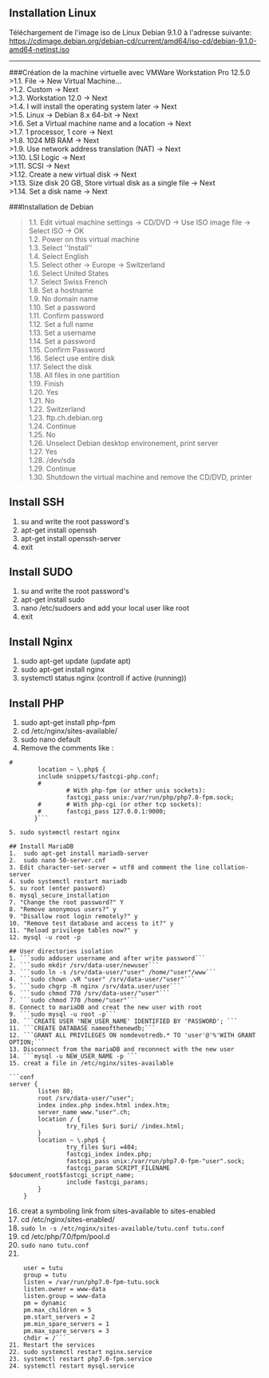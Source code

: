 ## Installation Linux
Téléchargement de l'image iso de Linux Debian 9.1.0 à l'adresse suivante: https://cdimage.debian.org/debian-cd/current/amd64/iso-cd/debian-9.1.0-amd64-netinst.iso
<hr>
###Création de la machine virtuelle avec VMWare Workstation Pro 12.5.0
>1.1. File -> New Virtual Machine...</br>
>1.2.  Custom -> Next</br>
>1.3.  Workstation 12.0 -> Next</br>
>1.4. I will install the operating system later -> Next</br>
>1.5.  Linux -> Debian 8.x 64-bit -> Next</br>
>1.6. Set a Virtual machine name and a location -> Next</br>
>1.7. 1 processor, 1 core -> Next</br>
>1.8. 1024 MB RAM -> Next</br>
>1.9. Use network address translation (NAT) -> Next</br>
>1.10. LSI Logic -> Next</br>
>1.11. SCSI -> Next</br>
>1.12. Create a new virtual disk -> Next</br>
>1.13. Size disk 20 GB, Store virtual disk as a single file -> Next</br>
>1.14. Set a disk name -> Next</br>

###Installation de Debian
>1.1. Edit virtual machine settings -> CD/DVD -> Use ISO image file -> Select ISO -> OK</br>
>1.2. Power on this virtual machine</br>
>1.3. Select ''Install''</br>
>1.4. Select English </br>
>1.5. Select other -> Europe -> Switzerland</br>
>1.6. Select United States</br>
>1.7. Select Swiss French</br>
>1.8. Set a hostname</br>
>1.9. No domain name</br>
>1.10. Set a password</br>
>1.11. Confirm password</br>
>1.12. Set a full name </br>
>1.13. Set a username</br>
>1.14. Set a password</br>
>1.15. Confirm Password</br>
>1.16. Select use entire disk</br>
>1.17.  Select the disk</br>
>1.18. All files in one partition</br>
>1.19. Finish</br>
>1.20. Yes</br>
>1.21. No</br>
>1.22. Switzerland</br>
>1.23. ftp.ch.debian.org</br>
>1.24. Continue</br>
>1.25. No</br>
>1.26. Unselect Debian desktop environement, print server</br>
>1.27. Yes</br>
>1.28. /dev/sda</br>
>1.29. Continue</br>
>1.30. Shutdown the virtual machine and remove the CD/DVD, printer</br>

## Install SSH
1. su and write the root password's
2. apt-get install openssh
3. apt-get install openssh-server
4. exit

## Install SUDO
1. su and write the root password's
2. apt-get install sudo
2. nano /etc/sudoers and add your local user like root
3. exit

## Install Nginx
1. sudo apt-get update (update apt)
2. sudo apt-get install nginx
3.  systemctl status nginx (controll if active (running))

## Install PHP
1. sudo apt-get install php-fpm
2. cd /etc/nginx/sites-available/
3. sudo nano default
4. Remove the comments like : 

```#pass PHP scripts to FastCGI server;
#
        location ~ \.php$ {
        include snippets/fastcgi-php.conf;
        #
                # With php-fpm (or other unix sockets):
                fastcgi_pass unix:/var/run/php/php7.0-fpm.sock;
        #       # With php-cgi (or other tcp sockets):
        #       fastcgi_pass 127.0.0.1:9000;
       }```

5. sudo systemctl restart nginx

## Install MariaDB
1.  sudo apt-get install mariadb-server
2.  sudo nano 50-server.cnf
3. Edit character-set-server = utf8 and comment the line collation-server
4. sudo systemctl restart mariadb
5. su root (enter password)
6. mysql_secure_installation
7. "Change the root password?" Y
8. "Remove anonymous users?" y
9. "Disallow root login remotely?" y
10. "Remove test database and access to it?" y
11. "Reload privilege tables now?" y
12. mysql -u root -p

## User directories isolation
1. ```sudo adduser username and after write password```
2. ```sudo mkdir /srv/data-user/newuser```
3. ```sudo ln -s /srv/data-user/"user" /home/"user"/www```
4. ```sudo chown .vR "user" /srv/data-user/"user"```
5. ```sudo chgrp -R nginx /srv/data.user/user```
6. ```sudo chmod 770 /srv/data-user/"user"```
7. ```sudo chmod 770 /home/"user"```
8. Connect to mariaDB and creat the new user with root
9. ```sudo mysql -u root -p```
10. ```CREATE USER 'NEW_USER_NAME' IDENTIFIED BY 'PASSWORD'; ```
11. ```CREATE DATABASE nameofthenewdb;```
12. ```GRANT ALL PRIVILEGES ON nomdevotredb.* TO 'user'@'%'WITH GRANT OPTION;```
13. Disconnect from the mariaDB and reconnect with the new user
14. ```mysql -u NEW_USER_NAME -p ```
15. creat a file in /etc/nginx/sites-available

```conf
server {
        listen 80;
        root /srv/data-user/"user";
        index index.php index.html index.htm;
        server_name www."user".ch;
        location / {
                try_files $uri $uri/ /index.html;
        }
        location ~ \.php$ {
                try_files $uri =404;
                fastcgi_index index.php;
                fastcgi_pass unix:/var/run/php7.0-fpm-"user".sock;
                fastcgi_param SCRIPT_FILENAME $document_root$fastcgi_script_name;
                include fastcgi_params;
        }
    }
```
16. creat a symboling link from sites-available to sites-enabled
17. cd /etc/nginx/sites-enabled/
17. ```sudo ln -s /etc/nginx/sites-available/tutu.conf tutu.conf```
18. cd /etc/php/7.0/fpm/pool.d
19. ```sudo nano tutu.conf```
20. 
``` [tutu]
    user = tutu
    group = tutu
    listen = /var/run/php7.0-fpm-tutu.sock
    listen.owner = www-data
    listen.group = www-data
    pm = dynamic
    pm.max_children = 5
    pm.start_servers = 2
    pm.min_spare_servers = 1
    pm.max_spare_servers = 3
    chdir = /```
21. Restart the services
22. sudo systemctl restart nginx.service  
23. systemctl restart php7.0-fpm.service  
24. systemctl restart mysql.service 

